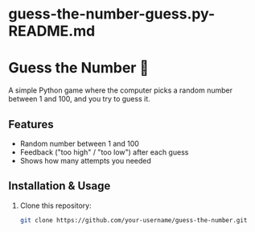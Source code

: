 # guess-the-number-guess.py-README.md
# Guess the Number 🎲

A simple Python game where the computer picks a random number between 1 and 100, and you try to guess it.

## Features
- Random number between 1 and 100
- Feedback ("too high" / "too low") after each guess
- Shows how many attempts you needed

## Installation & Usage

1. Clone this repository:
   ```bash
   git clone https://github.com/your-username/guess-the-number.git
